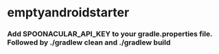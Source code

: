 # emptyandroidstarter
### Add SPOONACULAR_API_KEY to your gradle.properties file. Followed by ./gradlew clean and ./gradlew build
